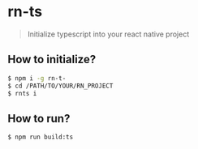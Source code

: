 # rn-ts
> Initialize typescript into your react native project

## How to initialize?
```sh
$ npm i -g rn-t-
$ cd /PATH/TO/YOUR/RN_PROJECT
$ rnts i
```

## How to run?
```sh
$ npm run build:ts
```
